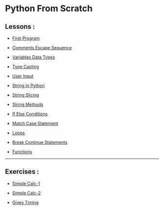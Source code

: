 # Python From Scratch

## Lessons :

- [First Program](https://github.com/Shubham-Bhoite/Python-Programming/blob/main/Lessons/FirstProgram.py)

- [Comments Escape Sequence](https://github.com/Shubham-Bhoite/Python-Programming/blob/main/Lessons/CommentsEscapeSequence.py)

- [Variables Data Types](https://github.com/Shubham-Bhoite/Python-Programming/blob/main/Lessons/VariablesDataTypes.py)

- [Type Casting](https://github.com/Shubham-Bhoite/Python-Programming/blob/main/Lessons/TypeCasting.py)

- [User Input](https://github.com/Shubham-Bhoite/Python-Programming/blob/main/Lessons/UserInput.py)

- [String In Python](https://github.com/Shubham-Bhoite/Python-Programming/blob/main/Lessons/String.py)

- [String Slicing](https://github.com/Shubham-Bhoite/Python-Programming/blob/main/Lessons/String-Slicing.py)

- [String Methods](https://github.com/Shubham-Bhoite/Python-Programming/blob/main/Lessons/StringMethods.py)

- [If Else Conditions](https://github.com/Shubham-Bhoite/Python-Programming/blob/main/Lessons/IfElse.py)

- [Match Case Statement](https://github.com/Shubham-Bhoite/Python-Programming/blob/main/Lessons/MatchCases.py)

- [Loops](https://github.com/Shubham-Bhoite/Python-Programming/blob/main/Lessons/Loops.py)

- [Break Continue Statements]()

- [Functions]()



---

## Exercises :

- [Simple Calc-1](https://github.com/Shubham-Bhoite/Python-Programming/blob/main/Exercises/Ex1-SimpleCalculator1.py)

- [Simple Calc-2](https://github.com/Shubham-Bhoite/Python-Programming/blob/main/Exercises/Ex1-SimpleCalculator2.py)

- [Gives Timing](https://github.com/Shubham-Bhoite/Python-Programming/blob/main/Exercises/Ex2-GivesTiming.py)
